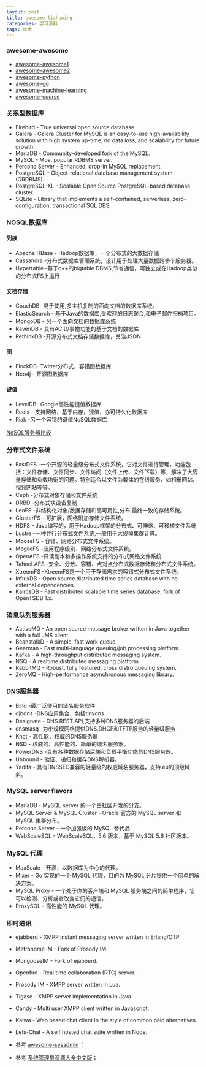 ```yaml
---
layout: post
title: awesome lishuming
categories: 学习资料
tags: 技术
---
```


### awesome-awesome  

- [awesome-awesome1](https://github.com/sindresorhus/awesome)
- [awesome-awesome2](https://github.com/bayandin/awesome-awesomeness)
- [awesome-python](https://github.com/vinta/awesome-python)
- [awesome-go](https://github.com/avelino/awesome-go)
- [awesome-machine-learning](https://github.com/josephmisiti/awesome-machine-learning)
- [awesome-course](https://github.com/prakhar1989/awesome-courses)

### 关系型数据库  

- Firebird - True universal open source database.
- Galera - Galera Cluster for MySQL is an easy-to-use high-availability solution with high system up-time, no data loss, and scalability for future growth.
- MariaDB - Community-developed fork of the MySQL.
- MySQL - Most popular RDBMS server.
- Percona Server - Enhanced, drop-in MySQL replacement.
- PostgreSQL - Object-relational database management system (ORDBMS).
- PostgreSQL-XL - Scalable Open Source PostgreSQL-based database cluster.
- SQLite - Library that implements a self-contained, serverless, zero-configuration, transactional SQL DBS.


### NOSQL数据库  

#### 列族  
- Apache HBase - Hadoop数据库，一个分布式的大数据存储
- Cassandra -分布式数据库管理系统，设计用于处理大量数据跨多个服务器。
- Hypertable -基于c++的bigtable DBMS,节省通信，可独立或在Hadoop类似的分布式FS上运行

#### 文档存储  
- CouchDB -易于使用,多主机复制的面向文档的数据库系统。
- ElasticSearch - 基于Java的数据库,受欢迎的日志聚合,和电子邮件归档项目。
- MongoDB - 另一个面向文档的数据库系统
- RavenDB - 具有ACID/事物功能的基于文档的数据库
- RethinkDB -开源分布式文档存储数据库，关注JSON

#### 图  
- FlockDB -Twitter分布式，容错图数据库
- Neo4j - 开源图数据库

#### 键值  
- LevelDB -Google高性能键值数据库
- Redis - 支持网络，基于内存，键值，亦可持久化数据库
- Riak -另一个容错的键值NoSQL数据库

[NoSQL服务器比较](http://kkovacs.eu/cassandra-vs-mongodb-vs-couchdb-vs-redis)


### 分布式文件系统  
- FastDFS -一个开源的轻量级分布式文件系统，它对文件进行管理，功能包括：文件存储、文件同步、文件访问（文件上传、文件下载）等，解决了大容量存储和负载均衡的问题。特别适合以文件为载体的在线服务，如相册网站、视频网站等等。
- Ceph -分布式对象存储和文件系统
- DRBD -分布式块设备复制
- LeoFS -非结构化对象/数据存储和高可用性,分布,最终一致的存储系统。
- GlusterFS - 可扩展，网络附加存储文件系统。
- HDFS - Java编写的，用于Hadoop框架的分布式、可伸缩、可移植文件系统
- Lustre -一种并行分布式文件系统,一般用于大规模集群计算。
- MooseFS - 容错、网络分布式文件系统。
- MogileFS -应用程序级别、网络分布式文件系统。
- OpenAFS -只读副本和多操作系统支持的分布式网络文件系统
- TahoeLAFS -安全、分散、容错、点对点分布式数据存储和分布式文件系统。
- XtreemFS -XtreemFS是一个用于存储需求的容错式分布式文件系统。
- InfluxDB - Open source distributed time series database with no external dependencies.
- KairosDB - Fast distributed scalable time series database, fork of OpenTSDB 1.x.


### 消息队列服务器  

- ActiveMQ - An open source message broker written in Java together with a full JMS client.
- BeanstalkD - A simple, fast work queue.
- Gearman - Fast multi-language queuing/job processing platform.
- Kafka - A high-throughput distributed messaging system.
- NSQ - A realtime distributed messaging platform.
- RabbitMQ - Robust, fully featured, cross distro queuing system.
- ZeroMQ - High-performance asynchronous messaging library.


### DNS服务器  

- Bind -最广泛使用的域名服务软件
- djbdns -DNS应用集合，包括tinydns
- Designate - DNS REST API,支持多种DNS服务器的后端
- dnsmasq -为小规模网络提供DNS,DHCP和TFTP服务的轻量级服务
- Knot - 高性能，权威的DNS服务器
- NSD - 权威的、高性能的、简单的域名服务器。
- PowerDNS -具有各种数据存储后端和负载平衡功能的DNS服务器。
- Unbound - 验证、递归和缓存DNS解析器。
- Yadifa - 具有DNSSEC兼容的轻量级的权威域名服务器，支持.eu的顶级域名。

### MySQL server flavors  

- MariaDB - MySQL server 的一个由社区开发的分支。
- MySQL Server & MySQL Cluster - Oracle 官方的 MySQL server 和 MySQL 集群分布。
- Percona Server - 一个加强版的 MySQL 替代品
- WebScaleSQL - WebScaleSQL，5.6 版本，基于 MySQL 5.6 社区版本。


### MySQL 代理  

- MaxScale - 开源，以数据库为中心的代理。
- Mixer - Go 实现的一个 MySQL 代理，目的为 MySQL 分片提供一个简单的解决方案。
- MySQL Proxy - 一个处于你的客户端和 MySQL 服务端之间的简单程序，它可以检测、分析或者改变它们的通信。
- ProxySQL - 高性能的 MySQL 代理。


### 即时通讯  

- ejabberd - XMPP instant messaging server written in Erlang/OTP.
- Metronome IM - Fork of Prosody IM.
- MongooseIM - Fork of ejabberd.
- Openfire - Real time collaboration (RTC) server.
- Prosody IM - XMPP server written in Lua.
- Tigase - XMPP server implementation in Java.


- Candy - Multi user XMPP client written in Javascript.
- Kaiwa - Web based chat client in the style of common paid alternatives.

- Lets-Chat - A self hosted chat suite written in Node.


- 参考 [awesome-sysadmin](https://github.com/kahun/awesome-sysadmin) ；
- 参考 [系统管理员资源大全中文版](https://github.com/jobbole/awesome-sysadmin-cn)；